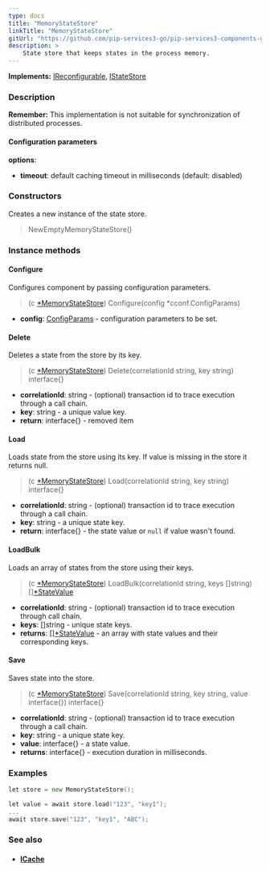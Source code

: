 ```yaml
---
type: docs
title: "MemoryStateStore"
linkTitle: "MemoryStateStore"
gitUrl: "https://github.com/pip-services3-go/pip-services3-components-go"
description: >
    State store that keeps states in the process memory.
---
```


**Implements:** [IReconfigurable](../../../commons/config/ireconfigurable), [IStateStore](../istate_store)

### Description

**Remember:** This implementation is not suitable for synchronization of distributed processes.

#### Configuration parameters

**options**:
- **timeout**: default caching timeout in milliseconds (default: disabled)

### Constructors
Creates a new instance of the state store.

> NewEmptyMemoryStateStore()

### Instance methods

#### Configure
Configures component by passing configuration parameters.

> (c [*MemoryStateStore]()) Configure(config *cconf.ConfigParams)

- **config**: [ConfigParams](../../../commons/config/config_params) - configuration parameters to be set.


#### Delete
Deletes a state from the store by its key.

> (c [*MemoryStateStore]()) Delete(correlationId string, key string) interface{}

- **correlationId**: string - (optional) transaction id to trace execution through a call chain.
- **key**: string - a unique value key.
- **return**: interface{} - removed item


#### Load
Loads state from the store using its key.
If value is missing in the store it returns null.

> (c [*MemoryStateStore]()) Load(correlationId string, key string) interface{}

- **correlationId**: string - (optional) transaction id to trace execution through a call chain.
- **key**: string - a unique state key.
- **return**: interface{} - the state value or `null` if value wasn't found.


#### LoadBulk
Loads an array of states from the store using their keys.

> (c [*MemoryStateStore]()) LoadBulk(correlationId string, keys []string) [][*StateValue](../state_value)

- **correlationId**: string - (optional) transaction id to trace execution through call chain.
- **keys**: []string - unique state keys.
- **returns**: [][*StateValue](../state_value) - an array with state values and their corresponding keys.


#### Save
Saves state into the store.

> (c [*MemoryStateStore]()) Save(correlationId string, key string, value interface{}) interface{}

- **correlationId**: string - (optional) transaction id to trace execution through a call chain.
- **key**: string - a unique state key.
- **value**: interface{} - a state value.
- **returns**: interface{} - execution duration in milliseconds.


### Examples

```go
let store = new MemoryStateStore();

let value = await store.load("123", "key1");
...
await store.save("123", "key1", "ABC");
```

### See also
- #### [ICache](../../cache/icache)
